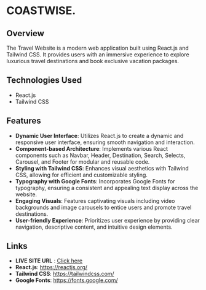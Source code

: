 # COASTWISE.

## Overview
The Travel Website is a modern web application built using React.js and Tailwind CSS. It provides users with an immersive experience to explore luxurious travel destinations and book exclusive vacation packages.

## Technologies Used
- React.js
- Tailwind CSS

## Features
- **Dynamic User Interface**: Utilizes React.js to create a dynamic and responsive user interface, ensuring smooth navigation and interaction.
- **Component-based Architecture**: Implements various React components such as Navbar, Header, Destination, Search, Selects, Carousel, and Footer for modular and reusable code.
- **Styling with Tailwind CSS**: Enhances visual aesthetics with Tailwind CSS, allowing for efficient and customizable styling.
- **Typography with Google Fonts**: Incorporates Google Fonts for typography, ensuring a consistent and appealing text display across the website.
- **Engaging Visuals**: Features captivating visuals including video backgrounds and image carousels to entice users and promote travel destinations.
- **User-friendly Experience**: Prioritizes user experience by providing clear navigation, descriptive content, and intuitive design elements.

## Links
- **LIVE SITE URL** : [Click here]()
- **React.js**: https://reactjs.org/
- **Tailwind CSS**: https://tailwindcss.com/
- **Google Fonts**: https://fonts.google.com/

